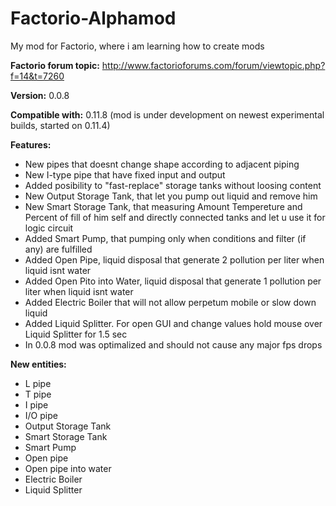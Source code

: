 Factorio-Alphamod
=================

My mod for Factorio, where i am learning how to create mods
               
**Factorio forum topic:** http://www.factorioforums.com/forum/viewtopic.php?f=14&t=7260

**Version:** 0.0.8

**Compatible with:** 0.11.8 (mod is under development on newest experimental builds, started on 0.11.4)

**Features:**

* New pipes that doesnt change shape according to adjacent piping
* New I-type pipe that have fixed input and output
* Added posibility to "fast-replace" storage tanks without loosing content
* New Output Storage Tank, that let you pump out liquid and remove him 
* New Smart Storage Tank, that measuring Amount Tempereture and Percent of fill of him self and directly connected tanks and let u use it for logic circuit
* Added Smart Pump, that pumping only when conditions and filter (if any) are fulfilled
* Added Open Pipe, liquid disposal that generate 2 pollution per liter when liquid isnt water
* Added Open Pito into Water, liquid disposal that generate 1 pollution per liter when liquid isnt water
* Added Electric Boiler that will not allow perpetum mobile or slow down liquid
* Added Liquid Splitter. For open GUI and change values hold mouse over Liquid Splitter for 1.5 sec
* In 0.0.8 mod was optimalized and should not cause any major fps drops

**New entities:**

* L pipe
* T pipe
* I pipe
* I/O pipe  
* Output Storage Tank
* Smart Storage Tank
* Smart Pump
* Open pipe
* Open pipe into water
* Electric Boiler
* Liquid Splitter

